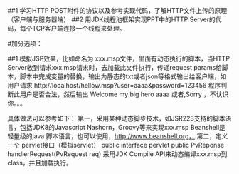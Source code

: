 ##1 学习HTTP POST附件的协议以及参考实现代码，了解HTTP文件上传的原理（客户端与服务器端）
##2 用JDK线程池框架实现PPT中的HTTP Server的代码，每个TCP客户端连接一个线程来处理。

#加分选项：

##1   模拟JSP效果，比如命名为 xxx.msp文件，里面有动态执行的脚本，当HTTP Server收到请求xxx.msp请求时，去加载此文件执行，传递request params给脚本，脚本中完成变量的替换，输出为静态的txt或者json等格式输出给客户端，如用户请求 http://localhost/hellow.msp?user=aaaa&password=123456 程序判断此用户是否合法，然后输出 Welcome my big hero aaaa 或者,Sorry ，不认识你。。。

  具体做法可以参考如下：
   第一，采用某种动态脚步技术，如JSR223支持的脚本语言，包括JDK8的Javascript Nashorn，Groovy等来实现xxx.msp
         Beanshell是轻量级的java 脚本语言，也可以使用，http://www.beanshell.org，
   第二，定义一个 pervlet接口（模拟servlet）
               public interface pervlet
                   public PvReponse handlerRequest(PvRequest req)
           采用JDK Compile API来动态编译xxx.msp到class，并且加载执行。
                    